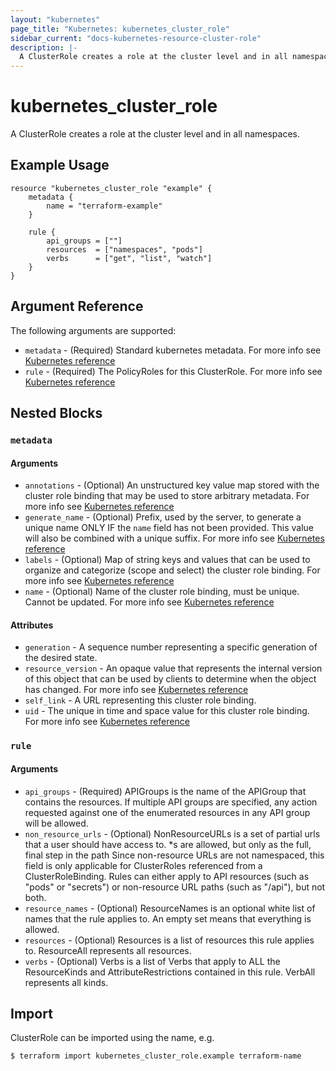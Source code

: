 ```yaml
---
layout: "kubernetes"
page_title: "Kubernetes: kubernetes_cluster_role"
sidebar_current: "docs-kubernetes-resource-cluster-role"
description: |-
  A ClusterRole creates a role at the cluster level and in all namespaces.
---
```


# kubernetes_cluster_role

A ClusterRole creates a role at the cluster level and in all namespaces.

## Example Usage

```hcl
resource "kubernetes_cluster_role "example" {
    metadata {
        name = "terraform-example"
    }

    rule {
        api_groups = [""]
        resources  = ["namespaces", "pods"]
        verbs      = ["get", "list", "watch"]
    }
}
```

## Argument Reference

The following arguments are supported:

- `metadata` - (Required) Standard kubernetes metadata. For more info see [Kubernetes reference](https://github.com/kubernetes/community/blob/master/contributors/devel/api-conventions.md#metadata)
- `rule` - (Required) The PolicyRoles for this ClusterRole. For more info see [Kubernetes reference](https://kubernetes.io/docs/reference/access-authn-authz/rbac/#role-and-clusterrole)

## Nested Blocks

### `metadata`

#### Arguments

- `annotations` - (Optional) An unstructured key value map stored with the cluster role binding that may be used to store arbitrary metadata. For more info see [Kubernetes reference](http://kubernetes.io/docs/user-guide/annotations)
- `generate_name` - (Optional) Prefix, used by the server, to generate a unique name ONLY IF the `name` field has not been provided. This value will also be combined with a unique suffix. For more info see [Kubernetes reference](https://github.com/kubernetes/community/blob/master/contributors/devel/api-conventions.md#idempotency)
- `labels` - (Optional) Map of string keys and values that can be used to organize and categorize (scope and select) the cluster role binding. For more info see [Kubernetes reference](http://kubernetes.io/docs/user-guide/labels)
- `name` - (Optional) Name of the cluster role binding, must be unique. Cannot be updated. For more info see [Kubernetes reference](http://kubernetes.io/docs/user-guide/identifiers#names)

#### Attributes

- `generation` - A sequence number representing a specific generation of the desired state.
- `resource_version` - An opaque value that represents the internal version of this object that can be used by clients to determine when the object has changed. For more info see [Kubernetes reference](https://github.com/kubernetes/community/blob/master/contributors/devel/api-conventions.md#concurrency-control-and-consistency)
- `self_link` - A URL representing this cluster role binding.
- `uid` - The unique in time and space value for this cluster role binding. For more info see [Kubernetes reference](http://kubernetes.io/docs/user-guide/identifiers#uids)

### `rule`

#### Arguments

- `api_groups` - (Required) APIGroups is the name of the APIGroup that contains the resources. If multiple API groups are specified, any action requested against one of the enumerated resources in any API group will be allowed.
- `non_resource_urls` - (Optional) NonResourceURLs is a set of partial urls that a user should have access to. \*s are allowed, but only as the full, final step in the path Since non-resource URLs are not namespaced, this field is only applicable for ClusterRoles referenced from a ClusterRoleBinding. Rules can either apply to API resources (such as "pods" or "secrets") or non-resource URL paths (such as "/api"), but not both.
- `resource_names` - (Optional) ResourceNames is an optional white list of names that the rule applies to. An empty set means that everything is allowed.
- `resources` - (Optional) Resources is a list of resources this rule applies to. ResourceAll represents all resources.
- `verbs` - (Optional) Verbs is a list of Verbs that apply to ALL the ResourceKinds and AttributeRestrictions contained in this rule. VerbAll represents all kinds.

## Import

ClusterRole can be imported using the name, e.g.

```
$ terraform import kubernetes_cluster_role.example terraform-name
```
